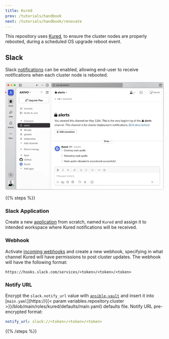 ```yaml
---
title: Kured
prev: /tutorials/handbook
next: /tutorials/handbook/renovate
---
```


This repository uses [Kured](https://kured.dev), to ensure the cluster nodes are properly rebooted, during a scheduled OS upgrade reboot event.

<!--more-->

## Slack

Slack [notifications](https://kured.dev/docs/configuration/#notifications) can be enabled, allowing end-user to receive notifications when each cluster node is rebooted.

[![Kured: Slack](kured-slack.webp)](kured-slack.webp)

{{% steps %}}

### Slack Application

Create a new [application](https://api.slack.com/apps) from scratch, named `Kured` and assign it to intended workspace where Kured notifications will be received.

### Webhook

Activate [incoming webhooks](https://api.slack.com/messaging/webhooks) and create a new webhook, specifying in what channel Kured will have permissions to post cluster updates. The webhook will have the following format:

```shell
https://hooks.slack.com/services/<token>/<token>/<token>
```

### Notify URL

Encrypt the `slack.notify_url` value with [`ansible-vault`](/k3s-cluster/tutorials/handbook/ansible/#vault) and insert it into 
[`main.yaml`](https://{{< param variables.repository.cluster >}}/blob/main/roles/kured/defaults/main.yaml) defaults file. Notify URL pre-encrypted format:

```yaml
notify_url: slack://<token>/<token>/<token>
```

{{% /steps %}}
